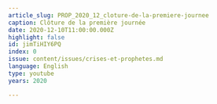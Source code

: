 ```yaml
---
article_slug: PROP_2020_12_cloture-de-la-premiere-journee
caption: Clôture de la première journée
date: 2020-12-10T11:00:00.000Z
highlight: false
id: jimTiHIY6PQ
index: 0
issue: content/issues/crises-et-prophetes.md
language: English
type: youtube
years: 2020

---
```

